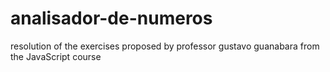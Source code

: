 # analisador-de-numeros
resolution of the exercises proposed by professor gustavo guanabara from the JavaScript course
